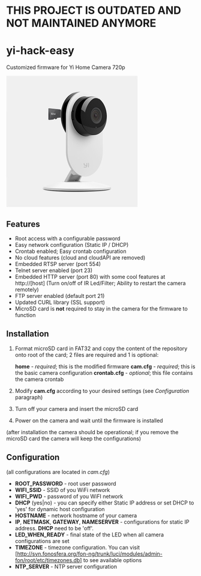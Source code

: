 THIS PROJECT IS OUTDATED AND NOT MAINTAINED ANYMORE
===============

# yi-hack-easy
Customized firmware for Yi Home Camera 720p

![](yi-720p-home.jpg)

## Features

* Root access with a configurable password
* Easy network configuration (Static IP / DHCP)
* Crontab enabled; Easy crontab configuration
* No cloud features (cloud and cloudAPI are removed)
* Embedded RTSP server (port 554)
* Telnet server enabled (port 23)
* Embedded HTTP server (port 80) with some cool features at http://[host] (Turn on/off of IR Led/Filter; Ability to restart the camera remotely)
* FTP server enabled (default port 21)
* Updated CURL library (SSL support)
* MicroSD card is **not** required to stay in the camera for the firmware to function

## Installation

1. Format microSD card in FAT32 and copy the content of the repository onto root of the card; 2 files are required and 1 is optional:

    **home** - *required*; this is the modified firmware
    **cam.cfg** - *required*; this is the basic camera configuration
    **crontab.cfg** - *optional*; this file contains the camera crontab

2. Modify **cam.cfg** according to your desired settings (see *Configuration* paragraph)
3. Turn off your camera and insert the microSD card
4. Power on the camera and wait until the firmware is installed

(after installation the camera should be operational; if you remove the microSD card the camera will keep the configurations)    

 ## Configuration
 
 (all configurations are located in *cam.cfg*)
 
 - **ROOT_PASSWORD** - root user password
 - **WIFI_SSID** - SSID of you WiFi network
 - **WIFI_PWD** - password of you WiFI network
 - **DHCP** (yes|no) - you can specify either Static IP address or set DHCP to 'yes' for dynamic host configuration
 - **HOSTNAME** - network hostname of your camera
 - **IP**, **NETMASK**, **GATEWAY**, **NAMESERVER** - configurations for static IP address. **DHCP** need to be 'off'.
 - **LED_WHEN_READY** - final state of the LED when all camera configurations are set
 - **TIMEZONE** - timezone configuration. You can visit [http://svn.fonosfera.org/fon-ng/trunk/luci/modules/admin-fon/root/etc/timezones.db] to see available options
 - **NTP_SERVER** - NTP server configuration
 
